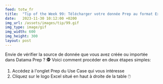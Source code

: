 ```yaml
---
feed: totw_fr
title:  "Tip of the Week 99: Télécharger votre donnée Prep au format Excel"
date:   2023-11-30 10:12:00 +0200
img_url: /assets/images/tip/99.gif
img_type: image/gif
img_width: 600
img_height: 300
layout: post
---
```



Envie de vérifier la source de donnée que vous avez créée ou importée dans Datama Prep ? ️🕵️
Voici comment procéder en deux étapes simples:
1. Accédez à l'onglet Prep du Use Case qui vous intéresse
2. Cliquez sur le logo Excel situé en haut à droite de la table 🖱️
